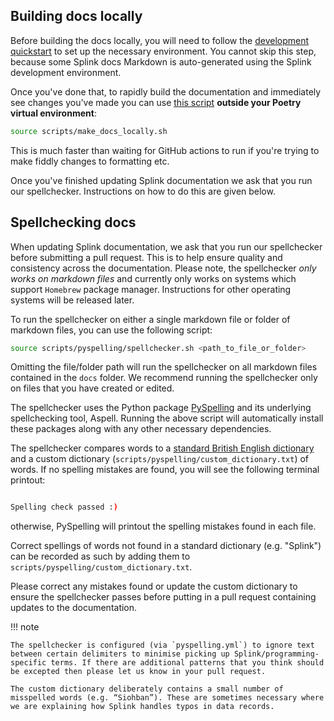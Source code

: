 ## Building docs locally

Before building the docs locally, you will need to follow the [development quickstart](./development_quickstart.md) to set up the necessary environment. You cannot skip this step, because some Splink docs Markdown is auto-generated using the Splink development environment.

Once you've done that,
to rapidly build the documentation and immediately see changes you've made you can use [this script](https://github.com/moj-analytical-services/splink/blob/master/scripts/make_docs_locally.sh)
**outside your Poetry virtual environment**:

```sh
source scripts/make_docs_locally.sh
```

This is much faster than waiting for GitHub actions to run if you're trying to make fiddly changes to formatting etc.

Once you've finished updating Splink documentation we ask that you run our spellchecker. Instructions on how to do this are given below.

## Spellchecking docs

When updating Splink documentation, we ask that you run our spellchecker before submitting a pull request. This is to help ensure quality and consistency across the documentation. Please note, the spellchecker _only works on markdown files_ and currently only works on systems which support `Homebrew` package manager. Instructions for other operating systems will be released later.

To run the spellchecker on either a single markdown file or folder of markdown files, you can use the following script:

```sh
source scripts/pyspelling/spellchecker.sh <path_to_file_or_folder>
```

Omitting the file/folder path will run the spellchecker on all markdown files contained in the `docs` folder. We recommend running the spellchecker only on files that you have created or edited. 

The spellchecker uses the Python package [PySpelling](https://facelessuser.github.io/pyspelling/) and its underlying spellchecking tool, Aspell. Running the above script will automatically install these packages along with any other necessary dependencies.

The spellchecker compares words to a [standard British English dictionary](https://github.com/LibreOffice/dictionaries/blob/master/en/en_GB.aff) and a custom dictionary (`scripts/pyspelling/custom_dictionary.txt`) of words. If no spelling mistakes are found, you will see the following terminal printout:

```sh

Spelling check passed :)

```

otherwise, PySpelling will printout the spelling mistakes found in each file.

Correct spellings of words not found in a standard dictionary (e.g. "Splink") can be recorded as such by adding them to `scripts/pyspelling/custom_dictionary.txt`.

Please correct any mistakes found or update the custom dictionary to ensure the spellchecker passes before putting in a pull request containing updates to the documentation.

!!! note

    The spellchecker is configured (via `pyspelling.yml`) to ignore text between certain delimiters to minimise picking up Splink/programming-specific terms. If there are additional patterns that you think should be excepted then please let us know in your pull request.

    The custom dictionary deliberately contains a small number of misspelled words (e.g. “Siohban”). These are sometimes necessary where we are explaining how Splink handles typos in data records.



   

 



